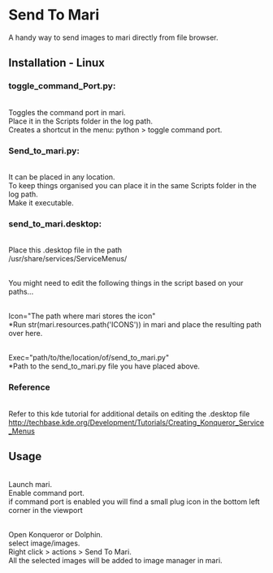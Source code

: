 # Send To Mari #
A handy way to send images to mari directly from file browser.

## Installation - Linux ##

### toggle_command_Port.py: ###
<br>Toggles the command port in mari.
<br>Place it in the Scripts folder in the log path.
<br>Creates a shortcut in the menu: python > toggle command port.

### Send_to_mari.py: ###
<br>It can be placed in any location.
<br>To keep things organised you can place it in the same Scripts folder in the log path.
<br>Make it executable.

### send_to_mari.desktop: ###
<br>Place this .desktop file in the path 
<br>/usr/share/services/ServiceMenus/

<br>You might need to edit the following things in the script based on your paths...

<br>Icon="The path where mari stores the icon"
<br>*Run str(mari.resources.path('ICONS')) in mari and place the resulting path over here.

<br>Exec="path/to/the/location/of/send_to_mari.py"
<br>*Path to the send_to_mari.py file you have placed above.

### Reference ###
<br>Refer to this kde tutorial for additional details on editing the .desktop file
<br>http://techbase.kde.org/Development/Tutorials/Creating_Konqueror_Service_Menus

## Usage ##

<br>Launch mari.
<br>Enable command port.
<br>if command port is enabled you will find a small plug icon in the bottom left corner in the viewport

<br>Open Konqueror or Dolphin.
<br>select image/images.
<br>Right click > actions > Send To Mari.
<br>All the selected images will be added to image manager in mari.
